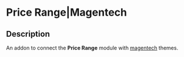 # Price Range|Magentech

## Description
An addon to connect the **Price Range** module with [magentech](https://themeforest.net/user/magentech) themes.
